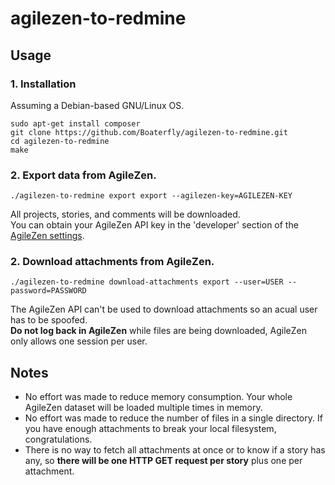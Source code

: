 agilezen-to-redmine
===================

## Usage
### 1. Installation
Assuming a Debian-based GNU/Linux OS.

```shell
sudo apt-get install composer
git clone https://github.com/Boaterfly/agilezen-to-redmine.git
cd agilezen-to-redmine
make
```

### 2. Export data from AgileZen.
```shell
./agilezen-to-redmine export export --agilezen-key=AGILEZEN-KEY
```

All projects, stories, and comments will be downloaded.  
You can obtain your AgileZen API key in the 'developer' section of the [AgileZen
settings](https://agilezen.com/settings).

### 2. Download attachments from AgileZen.
```shell
./agilezen-to-redmine download-attachments export --user=USER --password=PASSWORD
```

The AgileZen API can't be used to download attachments so an acual user has to
be spoofed.  
**Do not log back in AgileZen** while files are being downloaded, AgileZen only
allows one session per user.

## Notes
* No effort was made to reduce memory consumption. Your whole AgileZen dataset
  will be loaded multiple times in memory.
* No effort was made to reduce the number of files in a single directory. If
  you have enough attachments to break your local filesystem, congratulations.
* There is no way to fetch all attachments at once or to know if a story has
  any, so **there will be one HTTP GET request per story** plus one per
  attachment.
